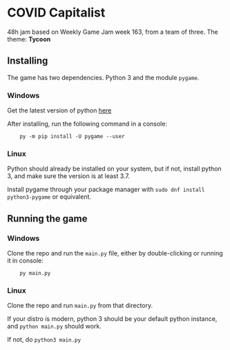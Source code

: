# COVID Capitalist
48h jam based on Weekly Game Jam week 163, from a team of three. The theme: **Tycoon**

## Installing
The game has two dependencies. Python 3 and the module `pygame`.

### Windows
Get the latest version of python [here](https://www.python.org/ftp/python/3.7.9/python-3.7.9-amd64.exe)

After installing, run the following command in a console:

        py -m pip install -U pygame --user

### Linux
Python should already be installed on your system, but if not, install python 3, and make sure the version is at least 3.7.

Install pygame through your package manager with `sudo dnf install python3-pygame` or equivalent.

## Running the game
### Windows
Clone the repo and run the `main.py` file, either by double-clicking or running it in console:

        py main.py

### Linux
Clone the repo and run `main.py` from that directory.

If your distro is modern, python 3 should be your default python instance, and `python main.py` should work.

If not, do `python3 main.py`
